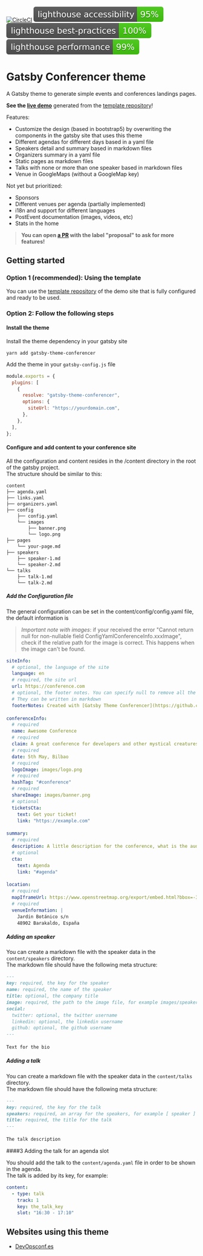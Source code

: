 [![CircleCI](https://dl.circleci.com/status-badge/img/gh/asiermarques/gatsby-theme-conferencer/tree/main.svg?style=svg)](https://dl.circleci.com/status-badge/redirect/gh/asiermarques/gatsby-theme-conferencer/tree/main)
![Lighthouse accessibility](tests/.lighthouse/test-results/lighthouse_accessibility.svg)
![Lighthouse best practices](tests/.lighthouse/test-results/lighthouse_best-practices.svg)
![Lighthouse performance](tests/.lighthouse/test-results/lighthouse_performance.svg)

# Gatsby Conferencer theme

A Gatsby theme to generate simple events and conferences landings pages.

**See the [live demo](https://gatsby-conferencer-demo.netlify.app)** generated from the [template repository](https://github.com/asiermarques/gatsby-conferencer-site-template)!

Features:

- Customize the design (based in bootstrap5) by overwriting the components in the gatsby site that uses this theme
- Different agendas for different days based in a yaml file
- Speakers detail and summary based in markdown files
- Organizers summary in a yaml file
- Static pages as markdown files
- Talks with none or more than one speaker based in markdown files
- Venue in GoogleMaps (without a GoogleMap key)

Not yet but prioritized:

- Sponsors
- Different venues per agenda (partially implemented)
- i18n and support for different languages
- PostEvent documentation (images, videos, etc)
- Stats in the home

> **You can open [a PR](https://github.com/asiermarques/gatsby-theme-conferencer/pulls) with the label "proposal" to ask for more features!**

## Getting started

### Option 1 (recommended): Using the template

You can use the [template repository](https://github.com/asiermarques/gatsby-conferencer-site-template) of the demo site that is fully configured and ready to be used.

### Option 2: Follow the following steps

#### Install the theme

Install the theme dependency in your gatsby site

```shell
yarn add gatsby-theme-conferencer
```

Add the theme in your `gatsby-config.js` file

```javascript
module.exports = {
  plugins: [
    {
      resolve: "gatsby-theme-conferencer",
      options: {
        siteUrl: "https://yourdomain.com",
      },
    },
  ],
};
```

#### Configure and add content to your conference site

All the configuration and content resides in the /content directory in the root of the gatsby project.  
The structure should be similar to this:

```
content
├── agenda.yaml
├── links.yaml
├── organizers.yaml
├── config
    ├── config.yaml
    └── images
        ├── banner.png
        └── logo.png
├── pages
    └── your-page.md
├── speakers
    ├── speaker-1.md
    └── speaker-2.md
└── talks
    ├── talk-1.md
    └── talk-2.md
```

##### Add the Configuration file

The general configuration can be set in the content/config/config.yaml file, the default information is

> _Important note with images_: if your received the error "Cannot return null for non-nullable field ConfigYamlConferenceInfo.xxxImage",
> check if the relative path for the image is correct. This happens when the image can't be found.

```yaml
siteInfo:
  # optional, the language of the site
  language: en
  # required, the site url
  url: https://conference.com
  # optional, the footer notes. You can specify null to remove all the footer notes.
  # They can be written in markdown
  footerNotes: Created with [Gatsby Theme Conferencer](https://github.com/asiermarques/gatsby-theme-conferencer)

conferenceInfo:
  # required
  name: Awesome Conference
  # required
  claim: A great conference for developers and other mystical creatures
  # required
  date: 5th May, Bilbao
  # required
  logoImage: images/logo.png
  # required
  hashTag: "#conference"
  # required
  shareImage: images/banner.png
  # optional
  ticketsCta:
    text: Get your ticket!
    link: "https://example.com"

summary:
  # required
  description: A little description for the conference, what is the audience, why is interesting to the people and this kind of stuff
  # optional
  cta:
    text: Agenda
    link: "#agenda"

location:
  # required
  mapIframeUrl: https://www.openstreetmap.org/export/embed.html?bbox=-3.0432558059692383%2C43.273112177849896%2C-2.9591417312622075%2C43.31212645126047&amp;layer=mapnik
  # required
  venueInformation: |
    Jardin Botánico s/n
    48902 Barakaldo, España
```

##### Adding an speaker

You can create a markdown file with the speaker data in the `content/speakers` directory.  
The markdown file should have the following meta structure:

```markdown
---
key: required, the key for the speaker
name: required, the name of the speaker
title: optional, the company title
image: required, the path to the image file, for example images/speaker.png
social:
  twitter: optional, the twitter username
  linkedin: optional, the linkedin username
  github: optional, the github username
---

Text for the bio
```

##### Adding a talk

You can create a markdown file with the speaker data in the `content/talks` directory.  
The markdown file should have the following meta structure:

```markdown
---
key: required, the key for the talk
speakers: required, an array for the speakers, for example [ speaker ]
title: required, the title for the talk
---

The talk description
```

####3 Adding the talk for an agenda slot

You should add the talk to the `content/agenda.yaml` file in order to be shown in the agenda.  
The talk is added by its key, for example:

```yaml
content:
  - type: talk
    track: 1
    key: the_talk_key
    slot: "16:30 - 17:10"
```

## Websites using this theme

- [DevOpsconf.es](https://devopsconf.es)

